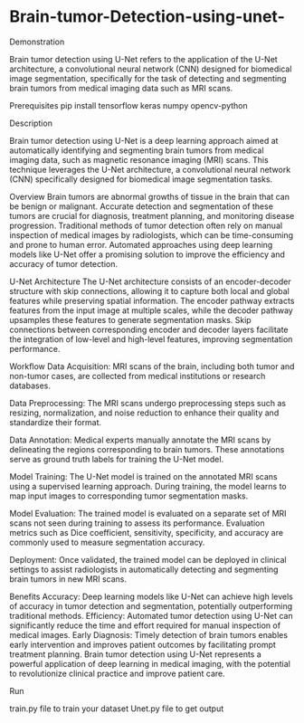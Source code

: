 # Brain-tumor-Detection-using-unet-
Demonstration


Brain tumor detection using U-Net refers to the application of the U-Net architecture, a convolutional neural network (CNN) designed for biomedical image segmentation, specifically for the task of detecting and segmenting brain tumors from medical imaging data such as MRI scans.

Prerequisites
pip install tensorflow keras numpy opencv-python

 Description
  
Brain tumor detection using U-Net is a deep learning approach aimed at automatically identifying and segmenting brain tumors from medical imaging data, such as magnetic resonance imaging (MRI) scans. This technique leverages the U-Net architecture, a convolutional neural network (CNN) specifically designed for biomedical image segmentation tasks.

Overview
Brain tumors are abnormal growths of tissue in the brain that can be benign or malignant. Accurate detection and segmentation of these tumors are crucial for diagnosis, treatment planning, and monitoring disease progression. Traditional methods of tumor detection often rely on manual inspection of medical images by radiologists, which can be time-consuming and prone to human error. Automated approaches using deep learning models like U-Net offer a promising solution to improve the efficiency and accuracy of tumor detection.

U-Net Architecture
The U-Net architecture consists of an encoder-decoder structure with skip connections, allowing it to capture both local and global features while preserving spatial information. The encoder pathway extracts features from the input image at multiple scales, while the decoder pathway upsamples these features to generate segmentation masks. Skip connections between corresponding encoder and decoder layers facilitate the integration of low-level and high-level features, improving segmentation performance.

Workflow
Data Acquisition: MRI scans of the brain, including both tumor and non-tumor cases, are collected from medical institutions or research databases.

Data Preprocessing: The MRI scans undergo preprocessing steps such as resizing, normalization, and noise reduction to enhance their quality and standardize their format.

Data Annotation: Medical experts manually annotate the MRI scans by delineating the regions corresponding to brain tumors. These annotations serve as ground truth labels for training the U-Net model.

Model Training: The U-Net model is trained on the annotated MRI scans using a supervised learning approach. During training, the model learns to map input images to corresponding tumor segmentation masks.

Model Evaluation: The trained model is evaluated on a separate set of MRI scans not seen during training to assess its performance. Evaluation metrics such as Dice coefficient, sensitivity, specificity, and accuracy are commonly used to measure segmentation accuracy.

Deployment: Once validated, the trained model can be deployed in clinical settings to assist radiologists in automatically detecting and segmenting brain tumors in new MRI scans.

Benefits
Accuracy: Deep learning models like U-Net can achieve high levels of accuracy in tumor detection and segmentation, potentially outperforming traditional methods.
Efficiency: Automated tumor detection using U-Net can significantly reduce the time and effort required for manual inspection of medical images.
Early Diagnosis: Timely detection of brain tumors enables early intervention and improves patient outcomes by facilitating prompt treatment planning.
Brain tumor detection using U-Net represents a powerful application of deep learning in medical imaging, with the potential to revolutionize clinical practice and improve patient care.

Run

train.py file to train your dataset 
Unet.py file to get output 


